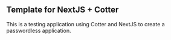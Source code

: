 ## Template for NextJS + Cotter

This is a testing application using Cotter and NextJS to create a passwordless application.